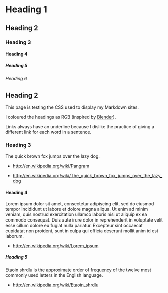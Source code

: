 # Heading 1

## Heading 2

### Heading 3

#### Heading 4

##### Heading 5

###### Heading 6

## Heading 2

This page is testing the CSS used to display my Markdown sites.

I coloured the headings as RGB (inspired by
[Blender](https://www.blender.org/)).

Links always have an underline because I dislike the practice of giving
a different link for each word in a sentence.


### Heading 3

The quick brown fox jumps over the lazy dog.

- http://en.wikipedia.org/wiki/Pangram

- http://en.wikipedia.org/wiki/The_quick_brown_fox_jumps_over_the_lazy_dog


#### Heading 4

Lorem ipsum dolor sit amet, consectetur adipiscing elit, sed do eiusmod
tempor incididunt ut labore et dolore magna aliqua.
Ut enim ad minim veniam, quis nostrud exercitation ullamco laboris nisi
ut aliquip ex ea commodo consequat.
Duis aute irure dolor in reprehenderit in voluptate velit esse cillum
dolore eu fugiat nulla pariatur.
Excepteur sint occaecat cupidatat non proident, sunt in culpa qui
officia deserunt mollit anim id est laborum.

- http://en.wikipedia.org/wiki/Lorem_ipsum


##### Heading 5

Etaoin shrdlu is the approximate order of frequency of the twelve most
commonly used letters in the English language.

- http://en.wikipedia.org/wiki/Etaoin_shrdlu
